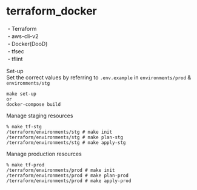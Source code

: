 # terraform_docker

・Terraform  
・aws-cli-v2  
・Docker(DooD)  
・tfsec  
・tflint

Set-up  
Set the correct values by referring to `.env.example` in `environments/prod` & `environments/stg`

```
make set-up
or
docker-compose build
```

Manage staging resources

```
% make tf-stg
/terraform/environments/stg # make init
/terraform/environments/stg # make plan-stg
/terraform/environments/stg # make apply-stg
```

Manage production resources

```
% make tf-prod
/terraform/environments/prod # make init
/terraform/environments/prod # make plan-prod
/terraform/environments/prod # make apply-prod
```
